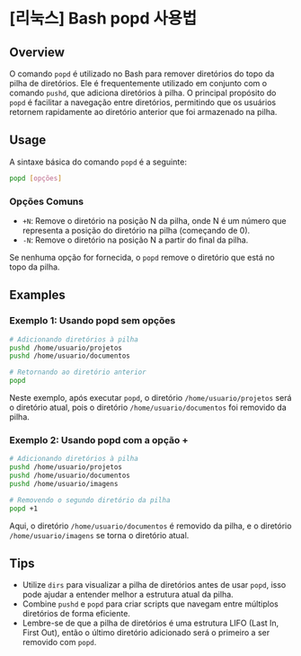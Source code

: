 # [리눅스] Bash popd 사용법

## Overview
O comando `popd` é utilizado no Bash para remover diretórios do topo da pilha de diretórios. Ele é frequentemente utilizado em conjunto com o comando `pushd`, que adiciona diretórios à pilha. O principal propósito do `popd` é facilitar a navegação entre diretórios, permitindo que os usuários retornem rapidamente ao diretório anterior que foi armazenado na pilha.

## Usage
A sintaxe básica do comando `popd` é a seguinte:

```bash
popd [opções]
```

### Opções Comuns
- `+N`: Remove o diretório na posição N da pilha, onde N é um número que representa a posição do diretório na pilha (começando de 0).
- `-N`: Remove o diretório na posição N a partir do final da pilha.

Se nenhuma opção for fornecida, o `popd` remove o diretório que está no topo da pilha.

## Examples
### Exemplo 1: Usando popd sem opções
```bash
# Adicionando diretórios à pilha
pushd /home/usuario/projetos
pushd /home/usuario/documentos

# Retornando ao diretório anterior
popd
```
Neste exemplo, após executar `popd`, o diretório `/home/usuario/projetos` será o diretório atual, pois o diretório `/home/usuario/documentos` foi removido da pilha.

### Exemplo 2: Usando popd com a opção +
```bash
# Adicionando diretórios à pilha
pushd /home/usuario/projetos
pushd /home/usuario/documentos
pushd /home/usuario/imagens

# Removendo o segundo diretório da pilha
popd +1
```
Aqui, o diretório `/home/usuario/documentos` é removido da pilha, e o diretório `/home/usuario/imagens` se torna o diretório atual.

## Tips
- Utilize `dirs` para visualizar a pilha de diretórios antes de usar `popd`, isso pode ajudar a entender melhor a estrutura atual da pilha.
- Combine `pushd` e `popd` para criar scripts que navegam entre múltiplos diretórios de forma eficiente.
- Lembre-se de que a pilha de diretórios é uma estrutura LIFO (Last In, First Out), então o último diretório adicionado será o primeiro a ser removido com `popd`.